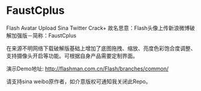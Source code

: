 FaustCplus
==========

Flash Avatar Upload Sina Twitter Crack+
故名思意：Flash头像上传新浪微博破解加强版－简称：FaustCplus

在来源不明网络下载破解版基础上增加了底图拖拽、缩放、亮度色彩饱合度调整、支持摄像头开启等功能。可根据自身产品需要定制界面。

演示Demo地址: http://flashman.com.cn/Flash/branches/common/

请支持sina weibo原作者，如介意版权可通知我关闭此Repo。